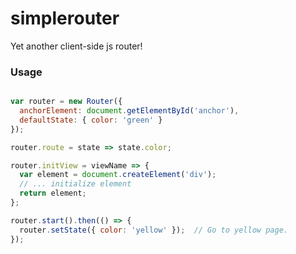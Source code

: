 simplerouter
============

Yet another client-side js router!

### Usage

```js

var router = new Router({
  anchorElement: document.getElementById('anchor'),
  defaultState: { color: 'green' }
});

router.route = state => state.color;

router.initView = viewName => {
  var element = document.createElement('div');
  // ... initialize element
  return element;
};

router.start().then(() => {
  router.setState({ color: 'yellow' });  // Go to yellow page.
});

```
